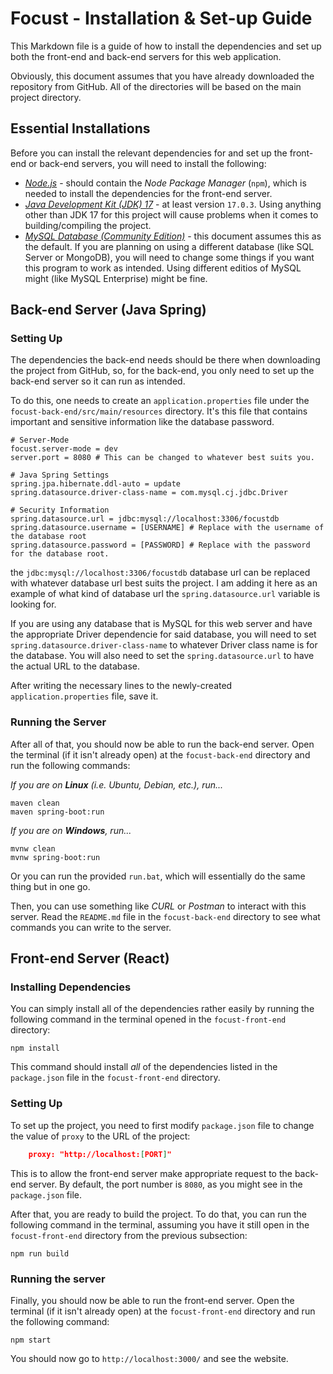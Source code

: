 # Focust - Installation & Set-up Guide
This Markdown file is a guide of how to install the dependencies and set up both the front-end and back-end servers for this web application.

Obviously, this document assumes that you have already downloaded the repository from GitHub. All of the directories will be based on the main project directory.

## Essential Installations
Before you can install the relevant dependencies for and set up the front-end or back-end servers, you will need to install the following:

* [*Node.js*](https://nodejs.org/en/download) - should contain the *Node Package Manager* (`npm`), which is needed to install the dependencies for the front-end server.
* [*Java Development Kit (JDK) 17*](https://www.oracle.com/java/technologies/downloads/#java17) - at least version `17.0.3`. Using anything other than JDK 17 for this project will cause problems when it comes to building/compiling the project.
* [*MySQL Database (Community Edition)*](https://dev.mysql.com/downloads/installer/) - this document assumes this as the default. If you are planning on using a different database (like SQL Server or MongoDB), you will need to change some things if you want this program to work as intended. Using different editios of MySQL might (like MySQL Enterprise) might be fine. 

## Back-end Server (Java Spring)

### Setting Up
The dependencies the back-end needs should be there when downloading the project from GitHub, so, for the back-end, you only need to set up the back-end server so it can run as intended.

To do this, one needs to create an `application.properties` file under the `focust-back-end/src/main/resources` directory. It's this file that contains important and sensitive information like the database password. 

```
# Server-Mode
focust.server-mode = dev
server.port = 8080 # This can be changed to whatever best suits you.

# Java Spring Settings
spring.jpa.hibernate.ddl-auto = update
spring.datasource.driver-class-name = com.mysql.cj.jdbc.Driver

# Security Information
spring.datasource.url = jdbc:mysql://localhost:3306/focustdb
spring.datasource.username = [USERNAME] # Replace with the username of the database root
spring.datasource.password = [PASSWORD] # Replace with the password for the database root.

```
the `jdbc:mysql://localhost:3306/focustdb` database url can be replaced with whatever database url best suits the project. I am adding it here as an example of what kind of database url the `spring.datasource.url` variable is looking for.

If you are using any database that is MySQL for this web server and have the appropriate Driver dependencie for said database, you will need to set `spring.datasource.driver-class-name` to whatever Driver class name is for the database. You will also need to set the `spring.datasource.url` to have the actual URL to the database. 

After writing the necessary lines to the newly-created `application.properties` file, save it.

### Running the Server
After all of that, you should now be able to run the back-end server. Open the terminal (if it isn't already open) at the `focust-back-end` directory and run the following commands:

*If you are on **Linux** (i.e. Ubuntu, Debian, etc.), run...*
```
maven clean
maven spring-boot:run
```

*If you are on **Windows**, run...*
```
mvnw clean
mvnw spring-boot:run
```

Or you can run the provided `run.bat`, which will essentially do the same thing but in one go.

Then, you can use something like *CURL* or *Postman* to interact with this server. Read the `README.md` file in the `focust-back-end` directory to see what commands you can write to the server. 

## Front-end Server (React)

### Installing Dependencies
You can simply install all of the dependencies rather easily by running the following command in the terminal opened in the `focust-front-end` directory:

```
npm install
```

This command should install *all* of the dependencies listed in the `package.json` file in the `focust-front-end` directory.

### Setting Up
To set up the project, you need to first modify `package.json` file to change the value of `proxy` to the URL of the project: 

```json
    proxy: "http://localhost:[PORT]"
```

This is to allow the front-end server make appropriate request to the back-end server. By default, the port number is `8080`, as you might see in the `package.json` file.

After that, you are ready to build the project. To do that, you can run the following command in the terminal, assuming you have it still open in the `focust-front-end` directory from the previous subsection:

```
npm run build
```

### Running the server
Finally, you should now be able to run the front-end server. Open the terminal (if it isn't already open) at the `focust-front-end` directory and run the following command:

```
npm start
```

You should now go to `http://localhost:3000/` and see the website. 